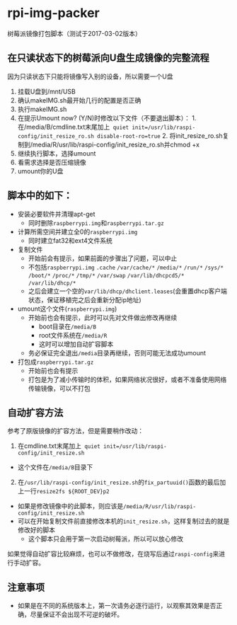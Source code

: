 # rpi-img-packer
树莓派镜像打包脚本（测试于2017-03-02版本）

## 在只读状态下的树莓派向U盘生成镜像的完整流程
因为只读状态下只能将镜像写入别的设备，所以需要一个U盘
1. 挂载U盘到/mnt/USB
2. 确认makeIMG.sh最开始几行的配置是否正确
3. 执行makeIMG.sh
  1. 在提示Umount now? (Y/N)时修改以下文件（不要退出脚本）：
    1. 在/media/B/cmdline.txt末尾加上` quiet init=/usr/lib/raspi-config/init_resize_ro.sh disable-root-ro=true`
    2. 将init_resize_ro.sh复制到/media/R/usr/lib/raspi-config/init_resize_ro.sh并chmod +x
  2. 继续执行脚本，选择umount
  3. 看需求选择是否压缩镜像
4. umount你的U盘

## 脚本中的如下：
* 安装必要软件并清理apt-get
  * 同时删除`raspberrypi.img`和`raspberrypi.tar.gz`
* 计算所需空间并建立全0的`raspberrypi.img`
  * 同时建立fat32和ext4文件系统
* 复制文件
  * 开始前会有提示，如果前面的步骤出了问题，可以中止
  * 不包括`raspberrypi.img` `.cache` `/var/cache/*` `/media/*` `/run/*` `/sys/*` `/boot/*` `/proc/*` `/tmp/*` `/var/swap` `/var/lib/dhcpcd5/*` `/var/lib/dhcp/*`
  * 之后会建立一个空的`var/lib/dhcp/dhclient.leases`(会重置dhcp客户端状态，保证移植完之后会重新分配ip地址)
* umount这个文件(`raspberrypi.img`)
  * 开始前也会有提示，此时可以先对文件做出修改再继续
    * boot目录在`/media/B`
    * root文件系统在`/media/R`
    * 这时可以增加自动扩容脚本
  * 务必保证完全退出`/media`目录再继续，否则可能无法成功umount
* 打包成`raspberrypi.tar.gz`
  * 开始前也会有提示
  * 打包是为了减小传输时的体积，如果网络状况很好，或者不准备使用网络传输镜像，可以不打包

## 自动扩容方法
参考了原版镜像的扩容方法，但是需要稍作改动：
1. 在cmdline.txt末尾加上` quiet init=/usr/lib/raspi-config/init_resize.sh`
  * 这个文件在`/media/B`目录下
2. 在`/usr/lib/raspi-config/init_resize.sh`的`fix_partuuid()`函数的最后加上一行`resize2fs ${ROOT_DEV}p2`
  * 如果是修改镜像中的此脚本，则应该是`/media/R/usr/lib/raspi-config/init_resize.sh`
  * 可以在开始复制文件前直接修改本机的`init_resize.sh`，这样复制过去的就是修改好的脚本
    * 这个脚本只会用于第一次启动树莓派，所以可以放心修改

如果觉得自动扩容比较麻烦，也可以不做修改，在烧写后通过`raspi-config`来进行手动扩容。

## 注意事项
* 如果是在不同的系统版本上，第一次请务必逐行运行，以观察其效果是否正确，尽量保证不会出现不可逆的破坏。
